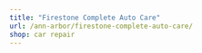 ```yaml
---
title: "Firestone Complete Auto Care"
url: /ann-arbor/firestone-complete-auto-care/
shop: car repair
---
```

